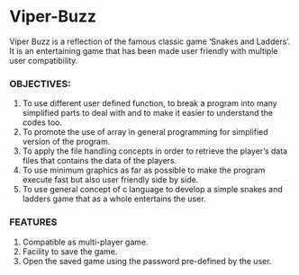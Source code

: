 # Viper-Buzz
Viper Buzz is a reflection of the famous classic game ‘Snakes and Ladders’. It is an entertaining game that has been made user friendly with multiple user compatibility.

### OBJECTIVES:

1. To use different user defined function, to break a program into many simplified parts to deal with and to make it easier to understand the codes too.
2. To promote the use of array in general programming for simplified version of the program.
3. To apply the file handling concepts in order to retrieve the player’s data files that contains the data of the players.
4. To use minimum graphics as far as possible to make the program execute fast but also user friendly side by side.
5. To use general concept of c language to develop a simple snakes and ladders game that as a whole entertains the user.

### FEATURES

1. Compatible as multi-player game.
2. Facility to save the game.
3. Open the saved game using the password pre-defined by the user.
